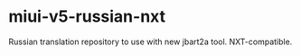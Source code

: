 miui-v5-russian-nxt
===================

Russian translation repository to use with new jbart2a tool. NXT-compatible. 
